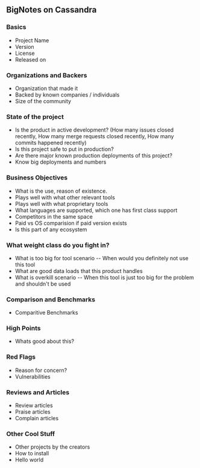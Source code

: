 ## BigNotes on Cassandra

### Basics

- Project Name 
- Version 
- License
- Released on

### Organizations and Backers

- Organization that made it
- Backed by known companies / individuals
- Size of the community

### State of the project

- Is the product in active development? (How many issues closed recently, How many merge requests closed recently, How many commits happened recently)
- Is this project safe to put in production?
- Are there major known production deployments of this project?
- Know big deployments and numbers


### Business Objectives

- What is the use,  reason of existence. 
- Plays well with what other relevant tools  
- Plays well with what proprietary tools 
- What languages are supported,  which one has first class support
- Competitors in the same space
- Paid vs OS comparision if paid version exists 
- Is this part of any ecosystem  

### What weight class do you fight in?

- What is too big for tool scenario -- When would you definitely not use this tool
- What are good data loads that this product handles
- What is overkill scenario -- When this tool is just too big for the problem and shouldn't be used


### Comparison and Benchmarks

- Comparitive Benchmarks  

### High Points

- Whats good about this?

### Red Flags
- Reason for concern?
- Vulnerabilities


### Reviews and Articles
- Review articles
- Praise articles  
- Complain articles  


### Other Cool Stuff

- Other projects by the creators  
- How to install  
- Hello world
